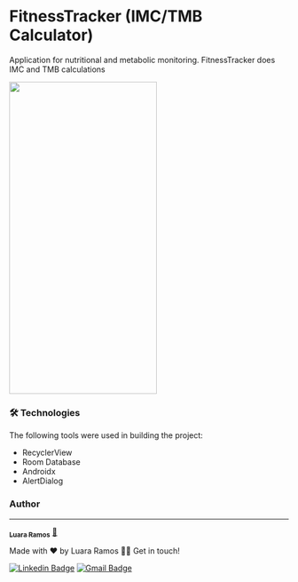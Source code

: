 # FitnessTracker (IMC/TMB Calculator)
<p> Application for nutritional and metabolic monitoring. FitnessTracker does IMC and TMB calculations</p>

<img width= "266px" height="562px" src = "https://github.com/luararamos/FitnessTracker-start/blob/main/app/src/main/res/gif/fitness_traker.gif">

### 🛠 Technologies
The following tools were used in building the project:

- RecyclerView
- Room Database
- Androidx
- AlertDialog

### Author
---

<a href="https://blog.rocketseat.com.br/author/thiago/">
 <sub><b>Luara Ramos</b></sub></a> <a href="https://www.linkedin.com/in/luararamos-desenvolvedor-android/" title="linkedin">🚀</a>


Made with ❤️ by Luara Ramos 👋🏽 Get in touch!

[![Linkedin Badge](https://img.shields.io/badge/-LuaraRamos-blue?style=flat-square&logo=Linkedin&logoColor=white&link=https://www.linkedin.com/in/luararamos/)](https://www.linkedin.com/in/luararamos-desenvolvedor-android/) 
[![Gmail Badge](https://img.shields.io/badge/-luara.m.ramos@gmail.com-c14438?style=flat-square&logo=Gmail&logoColor=white&link=mailto:luara.m.ramos@gmail.com)](mailto:luara.m.ramos@gmail.com)
